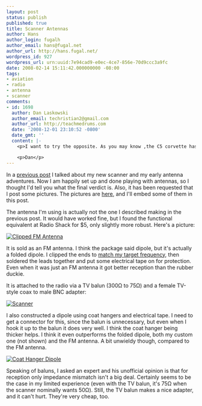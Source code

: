 ```yaml
---
layout: post
status: publish
published: true
title: Scanner Antennas
author: Hans
author_login: fugalh
author_email: hans@fugal.net
author_url: http://hans.fugal.net/
wordpress_id: 927
wordpress_url: urn:uuid:7e94cad9-e0ec-4ce7-856e-70d9ccc3a9fc
date: 2008-02-14 15:11:42.000000000 -08:00
tags:
- aviation
- radio
- antenna
- scanner
comments:
- id: 1698
  author: Dan Laskowski
  author_email: techristian2@gmail.com
  author_url: http://teachmedrums.com
  date: '2008-12-01 23:10:52 -0800'
  date_gmt: ''
  content: |-
    <p>I want to try the opposite. As you may know ,the C5 corvette has a AM FM antenna in the front windshield, very stylish, but not very strong. I want to try my copper coil antenna from my scanner. It is only 10 inches long and should fit in the radio cavity. </p>

    <p>Dan</p>
---
```

<p>In a <a href="http://hans.fugal.net/blog/articles/2007/12/31/scanner-and-antenna">previous post</a> I talked about my new scanner and my early antenna adventures. Now I am happily set up and done playing with antennas, so I thought I'd tell you what the final verdict is. Also, it has been requested that I post some pictures. The pictures are <a href="http://foton.fugal.net/album/99">here</a>, and I'll embed some of them in this post.</p>

<p>The antenna I'm using is actually not the one I described making in the previous post. It would have worked fine, but I found the functional equivalent at Radio Shack for $5, only slightly more robust. Here's a picture:</p>

<p><a href="http://foton.fugal.net/foto/1424"><img src="http://foton.fugal.net/foto/1424/thumbnail" alt="Clipped FM Antenna"/></a></p>

<p>It is sold as an FM antenna. I think the package said dipole, but it's actually a folded dipole. I clipped the ends to <a href="http://www.kwarc.org/ant-calc.html">match my target frequency</a>, then soldered the leads together and put some electrical tape on for protection. Even when it was just an FM antenna it got better reception than the rubber duckie.</p>

<p>It is attached to the radio via a TV balun (300Ω to 75Ω) and a female TV-style coax to male BNC adapter:</p>

<p><a href="http://foton.fugal.net/foto/1425"><img src="http://foton.fugal.net/foto/1425/thumbnail" alt="Scanner"/></a></p>

<p>I also constructed a dipole using coat hangers and electrical tape. I need to get a connector for this, since the balun is unnecessary, but even when I hook it up to the balun it does very well. I think the coat hanger being thicker helps. I think it even outperforms the folded dipole, both my custom one (not shown) and the FM antenna. A bit unwieldy though, compared to the FM antenna.</p>

<p><a href="http://foton.fugal.net/foto/1429"><img src="http://foton.fugal.net/foto/1429/thumbnail" alt="Coat Hanger Dipole"/></a></p>

<p>Speaking of baluns, I asked an expert and his unofficial opinion is that for reception only impedance mismatch isn't a big deal. Certainly seems to be the case in my limited experience (even with the TV balun, it's 75Ω when the scanner nominally wants 50Ω). Still, the TV balun makes a nice adapter, and it can't hurt. They're very cheap, too.</p>
